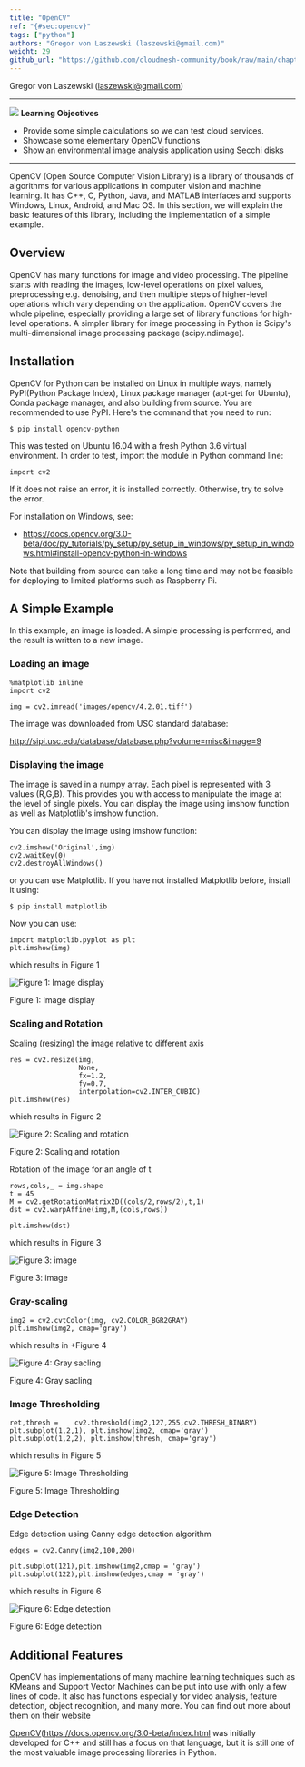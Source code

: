 ```yaml
---
title: "OpenCV"
ref: "{#sec:opencv}"
tags: ["python"]
authors: "Gregor von Laszewski (laszewski@gmail.com)"
weight: 29
github_url: "https://github.com/cloudmesh-community/book/raw/main/chapters/prg/python/opencv/python-opencv.md"
---
```


Gregor von Laszewski (laszewski@gmail.com)



------------------------------------------------------------------------

![](https://github.com/cloudmesh-community/book/raw/main/chapters/prg/python/opencv/images/learning.png) **Learning Objectives**



-   Provide some simple calculations so we can test cloud services.
-   Showcase some elementary OpenCV functions
-   Show an environmental image analysis application using Secchi disks

------------------------------------------------------------------------

OpenCV (Open Source Computer Vision Library) is a library of thousands
of algorithms for various applications in computer vision and machine
learning. It has C++, C, Python, Java, and MATLAB interfaces and supports
Windows, Linux, Android, and Mac OS. In this section, we will explain
the basic features of this library, including the implementation of a simple
example.

## Overview

OpenCV has many functions for image and video processing. The
pipeline starts with reading the images, low-level operations on pixel
values, preprocessing e.g. denoising, and then multiple steps of
higher-level operations which vary depending on the application. OpenCV
covers the whole pipeline, especially providing a large set of library
functions for high-level operations. A simpler library for image
processing in Python is Scipy's multi-dimensional image processing
package (scipy.ndimage).

## Installation

OpenCV for Python can be installed on Linux in multiple ways, namely
PyPI(Python Package Index), Linux package manager (apt-get for Ubuntu),
Conda package manager, and also building from source. You are
recommended to use PyPI. Here's the command that you need to run:

    $ pip install opencv-python

This was tested on Ubuntu 16.04 with a fresh Python 3.6 virtual
environment. In order to test, import the module in Python command line:

    import cv2

If it does not raise an error, it is installed correctly. Otherwise, try
to solve the error.

For installation on Windows, see:

-   <https://docs.opencv.org/3.0-beta/doc/py_tutorials/py_setup/py_setup_in_windows/py_setup_in_windows.html#install-opencv-python-in-windows>

Note that building from source can take a long time and may not be
feasible for deploying to limited platforms such as Raspberry Pi.

## A Simple Example

In this example, an image is loaded. A simple processing is performed,
and the result is written to a new image.

### Loading an image

    %matplotlib inline
    import cv2

    img = cv2.imread('images/opencv/4.2.01.tiff')

The image was downloaded from USC standard database:

<http://sipi.usc.edu/database/database.php?volume=misc&image=9>

### Displaying the image

The image is saved in a numpy array. Each pixel is represented with 3
values (R,G,B). This provides you with access to manipulate the image at
the level of single pixels. You can display the image using imshow
function as well as Matplotlib's imshow function.

You can display the image using imshow function:

    cv2.imshow('Original',img)
    cv2.waitKey(0)
    cv2.destroyAllWindows()

or you can use Matplotlib. If you have not installed Matplotlib before,
install it using:

    $ pip install matplotlib

Now you can use:

    import matplotlib.pyplot as plt
    plt.imshow(img)

which results in Figure 1

![Figure 1: Image display](https://github.com/cloudmesh-community/book/raw/main/chapters/prg/python/opencv/images/opencv/output_5_1.png)

Figure 1: Image display

### Scaling and Rotation

Scaling (resizing) the image relative to different axis

    res = cv2.resize(img,
                     None,
                     fx=1.2,
                     fy=0.7,
                     interpolation=cv2.INTER_CUBIC)
    plt.imshow(res)

which results in Figure 2

![Figure 2: Scaling and rotation](https://github.com/cloudmesh-community/book/raw/main/chapters/prg/python/opencv/images/opencv/output_7_1.png)

Figure 2: Scaling and rotation

Rotation of the image for an angle of t

    rows,cols,_ = img.shape
    t = 45
    M = cv2.getRotationMatrix2D((cols/2,rows/2),t,1)
    dst = cv2.warpAffine(img,M,(cols,rows))

    plt.imshow(dst)

which results in Figure 3

![Figure 3: image](https://github.com/cloudmesh-community/book/raw/main/chapters/prg/python/opencv/images/opencv/output_9_1.png)

Figure 3: image

### Gray-scaling

    img2 = cv2.cvtColor(img, cv2.COLOR_BGR2GRAY)
    plt.imshow(img2, cmap='gray')

which results in +Figure 4

![Figure 4: Gray sacling](https://github.com/cloudmesh-community/book/raw/main/chapters/prg/python/opencv/images/opencv/output_11_1.png)

Figure 4: Gray sacling

### Image Thresholding

    ret,thresh =    cv2.threshold(img2,127,255,cv2.THRESH_BINARY)
    plt.subplot(1,2,1), plt.imshow(img2, cmap='gray')
    plt.subplot(1,2,2), plt.imshow(thresh, cmap='gray')

which results in Figure 5

![Figure 5: Image Thresholding](https://github.com/cloudmesh-community/book/raw/main/chapters/prg/python/opencv/images/opencv/output_13_1.png)

Figure 5: Image Thresholding

### Edge Detection

Edge detection using Canny edge detection algorithm

    edges = cv2.Canny(img2,100,200)

    plt.subplot(121),plt.imshow(img2,cmap = 'gray')
    plt.subplot(122),plt.imshow(edges,cmap = 'gray')

which results in Figure 6

![Figure 6: Edge detection](https://github.com/cloudmesh-community/book/raw/main/chapters/prg/python/opencv/images/opencv/output_15_1.png)

Figure 6: Edge detection

## Additional Features

OpenCV has implementations of many machine learning techniques such as
KMeans and Support Vector Machines can be put into use with only a
few lines of code. It also has functions especially for video analysis,
feature detection, object recognition, and many more. You can find out
more about them on their website

[OpenCV](#sec:opencv)(<https://docs.opencv.org/3.0-beta/index.html>
was initially developed for C++ and still has a focus on that
language, but it is still one of the most valuable image processing
libraries in Python.